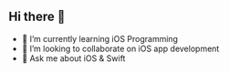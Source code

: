 ## Hi there 👋

- 🌱 I’m currently learning iOS Programming
- 👯 I’m looking to collaborate on iOS app development
- 💬 Ask me about iOS & Swift


